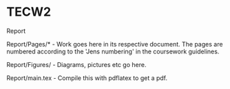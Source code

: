 TECW2
=====
Report

Report/Pages/* - Work goes here in its respective document. The pages are numbered according to the 'Jens numbering' in the coursework guidelines.

Report/Figures/ - Diagrams, pictures etc go here.

Report/main.tex - Compile this with pdflatex to get a pdf.
